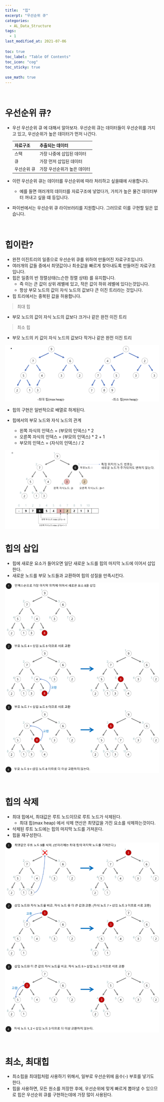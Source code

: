 ```yaml
---
title:  "힙"
excerpt: "우선순위 큐"
categories:
  - AL_Data_Structure
tags:
  - 1
last_modified_at: 2021-07-06

toc: true
toc_label: "Table Of Contents"
toc_icon: "cog"
toc_sticky: true

use_math: true
---
```


<br>

# 우선순위 큐?

- 우선 우선순위 큐 에 대해서 알아보자. 우선순위 큐는 데이터들이 우선순위를 가지고 있고, 우선순위가 높은 데이터가 먼저 나간다.

  | 자료구조    | 추출되는 데이터             |
  | ----------- | --------------------------- |
  | 스택        | 가장 나중에 삽입된 데이터   |
  | 큐          | 가장 먼저 삽입된 데이터     |
  | 우선순위 큐 | 가장 우선순위가 높은 데이터 |

- 이런 우선순위 큐는 데이터를 우선순위에 따라 처리하고 싶을떄에 사용합니다.

  - 예를 들면 여러개의 데이터를 자료구조에 넣었다가, 가치가 높은 물건 데이터부터 꺼내고 싶을 떄 등입니다. 

- 파이썬에서는 우선순위 큐 라이브러리를 지원합니다. 그러므로 이를 구현할 일은 없습니다. 

<br>

# 힙이란?

- 완전 이진트리의 일종으로 우선순위 큐를 위하여 만들어진 자료구조입니다. 
- 여러개의 값들 중에서 최댓값이나 최솟값을 빠르게 찾아내도록 만들어진 자료구조입니다. 
- 힙은 일종의 반 정렬상태(느슨한 정렬 상태) 를 유지합니다. 
  - 즉 이는 큰 값이 상위 레벨에 있고, 작은 값이 하위 레벨에 있다는것입니다.
  - 항상 부모 노드의 값이 자식 노드의 값보다 큰 이진 트리라는 것입니다. 
- 힙 트리에서는 중복된 값을 허용합니다. 

> 최대 힙

- 부모 노드의 값이 자식 노드의 값보다 크거나 같은 완전 이진 트리

> 최소 힙

- 부모 노드의 키 값이 자식 노드의 값보다 작거나 같은 완전 이진 트리

![png](/assets/images/Python/9_1.png)

- 힙의 구현은 일반적으로 배열로 하게된다. 

- 힙에서의 부모 노드와 자식 노드의 관계
  - 왼쪽 자식의 인덱스 = (부모의 인덱스) * 2
  - 오른쪽 자식의 인덱스 = (부모의 인덱스) * 2 + 1
  - 부모의 인덱스 = (자식의 인덱스) / 2

![png](/assets/images/Python/9_2.png)



# 힙의 삽입

- 힙에 새로운 요소가 들어오면 일단 새로운 노드를 힙의 마지막 노드에 이어서 삽입한다.
- 새로운 노드를 부모 노드들과 교환하여 힙의 성질을 만족시킨다.

![png](/assets/images/Python/9_3.png)

<br>

# 힙의 삭제

- 최대 힙에서, 최대값은 루트 노드이므로 루트 노드가 삭제된다. 
  - 최대 힙(max heap) 에서 삭제 연산은 최댓값을 가진 요소를 삭제하는것이다.
- 삭제된 루트 노드에는 힙의 마지막 노드를 가져온다.
- 힙을 재구성한다.

![png](/assets/images/Python/9_4.png)

<br>

# 최소, 최대힙

- 최소힙을 최대힙처럼 사용하기 위해서, 일부로 우선순위에 음수(-) 부호를 넣기도 한다. 
- 힙을 사용하면, 모든 원소를 저장한 후에, 우선순위에 맞게 빠르게 뽑아낼 수 있으므로 힙은 우선순위 큐를 구현하는데에 가장 많이 사용된다.

